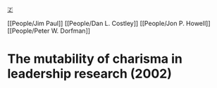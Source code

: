 [🇿](zotero://select/groups/5641742/items/6ERHXUJ5)

[[People/Jim Paul]] [[People/Dan L. Costley]] [[People/Jon P. Howell]] [[People/Peter W. Dorfman]] 
# The mutability of charisma in leadership research (2002)

